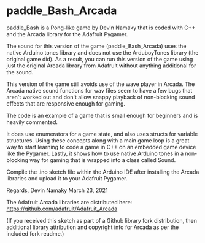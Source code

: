 # paddle_Bash_Arcada
 paddle_Bash is a Pong-like game by Devin Namaky that is coded with C++ and the Arcada library for the Adafruit Pygamer.

The sound for this version of the game (paddle_Bash_Arcada) uses the native Arduino tones library and does not use the ArduboyTones library (the original game did). As a result, you can run this version of the game using just the original Arcada library from Adafruit without anything additional for the sound.

This version of the game still avoids use of the wave player in Arcada. The Arcada native sound functions for wav files seem to have a few bugs that aren't worked out and don't allow snappy playback of non-blocking sound effects that are responsive enough for gaming.

The code is an example of a game that is small enough for beginners and is heavily commented.

It does use enumerators for a game state, and also uses structs for variable structures. Using these concepts along with a main game loop is a great way to start learning to code a game in C++ on an embedded game device like the Pygamer. Lastly, it shows how to use native Arduino tones in a non-blocking way for gaming that is wrapped into a class called Sound.

Compile the .ino sketch file within the Arduino IDE after installing the Arcada libraries and upload it to your Adafruit Pygamer. 

Regards,
Devin Namaky
March 23, 2021

The Adafruit Arcada libraries are distributed here: https://github.com/adafruit/Adafruit_Arcada

(If you received this sketch as part of a Github library fork distribution, then additional library attribution and copyright info for Arcada as per the included fork readme.)
